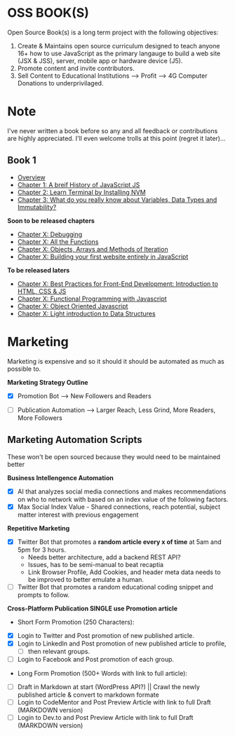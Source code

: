 # OSS BOOK(S)
Open Source Book(s) is a long term project with the following objectives:
1. Create & Maintains open source curriculum designed to teach anyone 16+ how to use JavaScript as the primary langauge to build a web site (JSX & JSS), server, mobile app or hardware device (J5).
2. Promote content and invite contributors.
3. Sell Content to Educational Institutions --> Profit --> 4G Computer Donations to underprivilaged.


# Note
I've never written a book before so any and all feedback or contributions are highly appreciated.
I'll even welcome trolls at this point (regret it later)...

## Book 1
* [Overview](https://medium.com/@HansOnConsult/learn-how-to-code-in-2020-52bed38a2987?source=friends_link&sk=c486058e202a22900f6106a80c30c7b2)
* [Chapter 1: A breif History of JavaScript JS](https://medium.com/javascript-in-plain-english/a-brief-history-of-javascript-9289a4d344d2?source=friends_link&sk=e99b98fd76bf99dcc6fd1a85e60b4721)
* [Chapter 2: Learn Terminal by Installing NVM](https://medium.com/swlh/terminal-basics-and-installing-nvm-node-js-631cf9476ac4)
* [Chapter 3: What do you really know about Variables, Data Types and Immutability?](https://medium.com/javascript-in-plain-english/what-do-you-really-know-about-variables-data-types-and-immutability-in-javascript-1730835a9e87)

**Soon to be released chapters**
* [Chapter X: Debugging]()
* [Chapter X: All the Functions]()
* [Chapter X: Objects, Arrays and Methods of Iteration]()
* [Chapter X: Building your first website entirely in JavaScript]()

**To be released laters**
* [Chapter X: Best Practices for Front-End Development: Introduction to HTML, CSS & JS]()
* [Chapter X: Functional Programming with Javascript]()
* [Chapter X: Object Oriented Javascript]()
* [Chapter X: Light introduction to Data Structures]()

# Marketing
Marketing is expensive and so it should it should be automated as much as possible to.

**Marketing Strategy Outline**
- [x] Promotion Bot --> New Followers and Readers
- [ ] Publication Automation --> Larger Reach, Less Grind, More Readers, More Followers


## Marketing Automation Scripts
These won't be open sourced because they would need to be maintained better

**Business Intellengence Automation**
- [x] AI that analyzes social media connections and makes recommendations on who to network with based on an index value of the following factors. 
- [x] Max Social Index Value - Shared connections, reach potential, subject matter interest with previous engagement
 
**Repetitive Marketing**
- [x] Twitter Bot that promotes a **random article every x of time** at 5am and 5pm for 3 hours.
  - Needs better architecture, add a backend REST API?
  - Issues, has to be semi-manual to beat recaptia
  - Link Browser Profile, Add Cookies, and header meta data needs to be improved to better emulate a human.
- [ ] Twitter Bot that promotes a random educational coding snippet and prompts to follow.

**Cross-Platform Publication SINGLE use Promotion article**
* Short Form Promotion (250 Characters):
- [x] Login to Twitter and Post promotion of new published article.
- [x] Login to LinkedIn and Post promotion of new published article to profile, 
   - [ ] then relevant groups.
- [ ] Login to Facebook and Post promotion of each group.

* Long Form Promotion (500+ Words with link to full article):
- [ ] Draft in Markdown at start (WordPress API?) || Crawl the newly published article & convert to markdown formate
- [ ] Login to CodeMentor and Post Preview Article with link to full Draft (MARKDOWN version)
- [ ] Login to Dev.to and Post Preview Article with link to full Draft (MARKDOWN version)
